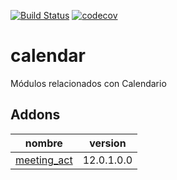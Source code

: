 [![Build Status](https://travis-ci.org/OdooNodrizaTech/calendar.svg?branch=12.0)](https://travis-ci.org/OdooNodrizaTech/calendar)
[![codecov](https://codecov.io/gh/OdooNodrizaTech/calendar/branch/12.0/graph/badge.svg)](https://codecov.io/gh/OdooNodrizaTech/calendar)

calendar
=========
Módulos relacionados con Calendario


Addons
----------------
nombre | version
--- | ---
[meeting_act](meeting_act/) | 12.0.1.0.0
